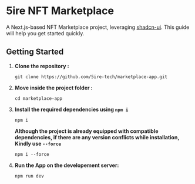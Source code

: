 # 5ire NFT Marketplace

A Next.js-based NFT Marketplace project, leveraging [shadcn-ui]('https://ui.shadcn.com/docs/installation/next'). This guide will help you get started quickly.

## Getting Started

1. **Clone the repository :**
   ```
   git clone https://github.com/5ire-tech/marketplace-app.git
   ```
2. **Move inside the project folder :**
   ```
   cd marketplace-app
   ```
3. **Install the required dependencies using `npm i`**

   ```
   npm i
   ```

   **Although the project is already equipped with compatible dependencies, if there are any version conflicts while installation, Kindly use `--force`**

   ```
   npm i --force
   ```

4. **Run the App on the developement server:**
   ```
   npm run dev
   ```
